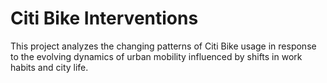 # Citi Bike Interventions
 This project analyzes the changing patterns of Citi Bike usage in response to the evolving dynamics of urban mobility influenced by shifts in work habits and city life. 
